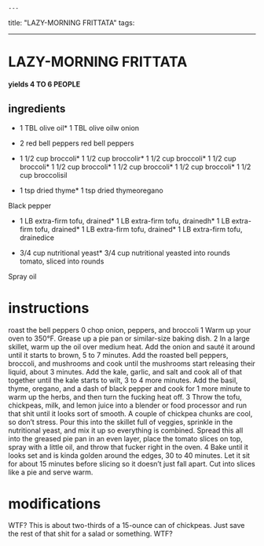 

	---
title: "LAZY-MORNING FRITTATA"
tags:

---
# LAZY-MORNING FRITTATA
#### yields 4 TO 6 PEOPLE
## ingredients
* 1 TBL olive oil* 1 TBL olive oilw onion

* 2 red bell peppers red bell peppers
* 1 1/2 cup broccoli* 1 1/2 cup broccolir* 1 1/2 cup broccoli* 1 1/2 cup broccoli* 1 1/2 cup broccoli* 1 1/2 cup broccoli* 1 1/2 cup broccoli* 1 1/2 cup broccolisil

* 1 tsp dried thyme* 1 tsp dried thymeoregano

Black pepper
* 1 LB extra-firm tofu, drained* 1 LB extra-firm tofu, drainedh* 1 LB extra-firm tofu, drained* 1 LB extra-firm tofu, drained* 1 LB extra-firm tofu, drainedice

* 3/4 cup nutritional yeast* 3/4 cup nutritional yeasted into rounds tomato, sliced into rounds

Spray oil

# instructions
roast the bell peppers
0 chop onion, peppers, and broccoli
1 Warm up your oven to 350°F. Grease up a pie pan or similar-size baking dish.
2 In a large skillet, warm up the oil over medium heat. Add the onion and sauté it around until it starts to brown, 5 to 7 minutes. Add the roasted bell peppers, broccoli, and mushrooms and cook until the mushrooms start releasing their liquid, about 3 minutes. Add the kale, garlic, and salt and cook all of that together until the kale starts to wilt, 3 to 4 more minutes. Add the basil, thyme, oregano, and a dash of black pepper and cook for 1 more minute to warm up the herbs, and then turn the fucking heat off.
3 Throw the tofu, chickpeas, milk, and lemon juice into a blender or food processor and run that shit until it looks sort of smooth. A couple of chickpea chunks are cool, so don’t stress. Pour this into the skillet full of veggies, sprinkle in the nutritional yeast, and mix it up so everything is combined. Spread this all into the greased pie pan in an even layer, place the tomato slices on top, spray with a little oil, and throw that fucker right in the oven.
4 Bake until it looks set and is kinda golden around the edges, 30 to 40 minutes. Let it sit for about 15 minutes before slicing so it doesn’t just fall apart. Cut into slices like a pie and serve warm.

# modifications

WTF?
 This is about two-thirds of a 15-ounce can of chickpeas. Just save the rest of that shit for a salad or something.
 WTF?
	
	
